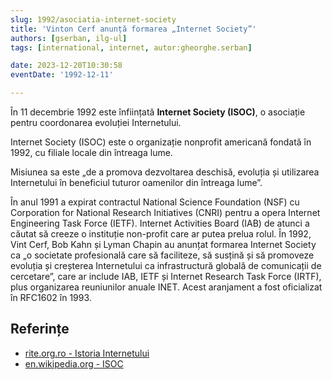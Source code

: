 ```yaml
---
slug: 1992/asociatia-internet-society
title: 'Vinton Cerf anunță formarea „Internet Society”'
authors: [gserban, ilg-ul]
tags: [international, internet, autor:gheorghe.serban]

date: 2023-12-20T10:30:58
eventDate: '1992-12-11'

---
```


În 11 decembrie 1992 este înființată **Internet Society (ISOC)**,
o asociație pentru coordonarea evoluției Internetului.

<!-- truncate -->

Internet Society (ISOC) este o organizație nonprofit americană
fondată în 1992, cu filiale locale din întreaga lume.

Misiunea sa este „de a promova dezvoltarea deschisă, evoluția și utilizarea
Internetului în beneficiul tuturor oamenilor din întreaga lume”.

În anul 1991 a expirat contractul National Science Foundation (NSF)
cu Corporation for National Research Initiatives (CNRI) pentru a opera
Internet Engineering Task Force (IETF). Internet Activities Board (IAB)
de atunci a căutat să creeze o instituție non-profit care ar putea prelua
rolul. În 1992, Vint Cerf, Bob Kahn și Lyman Chapin au anunțat formarea
Internet Society ca „o societate profesională care să faciliteze, să
susțină și să promoveze evoluția și creșterea Internetului ca
infrastructură globală de comunicații de cercetare”, care ar
include IAB, IETF și Internet Research Task Force (IRTF),
plus organizarea reuniunilor anuale INET.
Acest aranjament a fost oficializat în RFC1602 în 1993.

## Referințe

- [rite.org.ro - Istoria Internetului](https://rite.org.ro/istoria-internetului/)
- [en.wikipedia.org - ISOC](https://en.wikipedia.org/wiki/Internet_Society)
